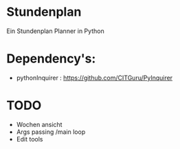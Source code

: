 # Stundenplan
Ein Stundenplan Planner in Python

# Dependency's:
- pythonInquirer : https://github.com/CITGuru/PyInquirer

# TODO
- Wochen ansicht
- Args passing /main loop
- Edit tools
